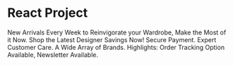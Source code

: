 # React Project
New Arrivals Every Week to Reinvigorate your Wardrobe, Make the Most of it Now. Shop the Latest Designer Savings Now! Secure Payment. Expert Customer Care. A Wide Array of Brands. Highlights: Order Tracking Option Available, Newsletter Available.
